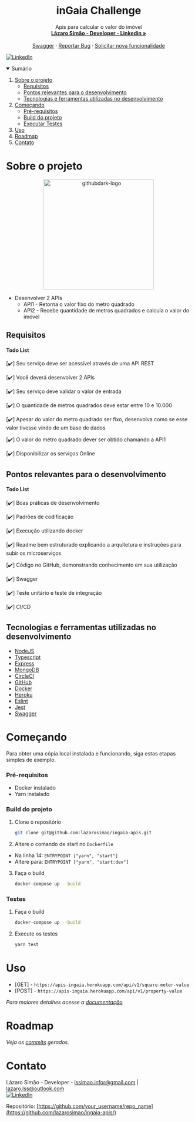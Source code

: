<!-- PROJECT LOGO -->
<br />
<p align="center">
  <h1 align="center">inGaia Challenge</h1>

  <p align="center">
    Apis para calcular o valor do imóvel
    <br />
    <a href="https://www.linkedin.com/in/l%C3%A1zaro-sim%C3%A3o-b21a26b1/"><strong>Lázaro Simão - Developer - Linkedin »</strong></a>
    <br />
    <br />
    <a href="https://apis-ingaia.herokuapp.com/swagger/#/">Swagger</a>
    ·
    <a href="https://github.com/lazarosimao/ingaia-apis/issues">Reportar Bug</a>
    ·
    <a href="https://github.com/lazarosimao/ingaia-apis/issues">Solicitar nova funcionalidade</a>
  </p>
</p>

[![LinkedIn][linkedin-shield]][linkedin-url]

<!-- TABLE OF CONTENTS -->
<details open="open">
  <summary>Sumário</summary>
  <ol>
    <li>
      <a href="#sobre-o-projeto">Sobre o projeto</a>
      <ul>
        <li><a href="#requisitos">Requisitos</a></li>
        <li><a href="#pontos-relevantes-para-o-desenvolvimento">Pontos relevantes para o desenvolvimento</a></li>
        <li><a href="#tecnologias-e-ferramentas-utilizadas-no-desenvolvimento">Tecnologias e ferramentas utilizadas no desenvolvimento</a></li>
      </ul>
    </li>
    <li>
      <a href="#começando">Começando</a>
      <ul>
        <li><a href="#pré-requisitos">Pré-requisitos</a></li>
        <li><a href="#build-do-projeto">Build do projeto</a></li>
        <li><a href="#testes">Executar Testes</a></li>
      </ul>
    </li>
    <li><a href="#uso">Uso</a></li>
    <li><a href="#roadmap">Roadmap</a></li>
    <li><a href="#contato">Contato</a></li>
  </ol>
</details>



<!-- ABOUT THE PROJECT -->
# Sobre o projeto
<p align="center">
  <img alt="githubdark-logo" src="https://cdn-content.talentbrand.com.br/companies/159/w512h140/ef0adf3c65d8eb3e56a28f996ac607d3790152ed.png?1550301519" width="300">
</p>

- Desenvolver 2 APIs
    - API1 - Retorna o valor fixo do metro quadrado
    - API2 - Recebe quantidade de metros quadrados e calcula o valor do imóvel


## Requisitos
#### Todo List

[:heavy_check_mark:] Seu serviço deve ser acessível através de uma API REST

[:heavy_check_mark:] Você deverá desenvolver 2 APIs

[:heavy_check_mark:] Seu serviço deve validar o valor de entrada

[:heavy_check_mark:] O quantidade de metros quadrados deve estar entre 10 e 10.000

[:heavy_check_mark:] Apesar do valor do metro quadrado ser fixo, desenvolva como se esse valor tivesse vindo de um base de dados

[:heavy_check_mark:] O valor do métro quadrado dever ser obtido chamando a API1

[:heavy_check_mark:] Disponibilizar os serviços Online


## Pontos relevantes para o desenvolvimento
#### Todo List

[:heavy_check_mark:] Boas práticas de desenvolvimento

[:heavy_check_mark:] Padrões de codificação 

[:heavy_check_mark:] Execução utilizando docker

[:heavy_check_mark:] Readme bem estruturado explicando a arquitetura e instruções para subir os microserviços

[:heavy_check_mark:] Código no GitHub, demonstrando conhecimento em sua utilização

[:heavy_check_mark:] Swagger

[:heavy_check_mark:] Teste unitário e teste de integração

[:heavy_check_mark:] CI/CD


## Tecnologias e ferramentas utilizadas no desenvolvimento
* [NodeJS](https://nodejs.org/en/docs/)
* [Typescript](https://www.typescriptlang.org/docs/)
* [Express](https://expressjs.com/pt-br/)
* [MongoDB](https://docs.mongodb.com/)
* [CircleCI](https://circleci.com/docs/)
* [GitHub](https://docs.github.com/pt)
* [Docker](https://docs.docker.com/)
* [Heroku](https://devcenter.heroku.com/categories/reference)
* [Eslint](https://eslint.org/docs/user-guide/configuring)
* [Jest](https://jestjs.io/docs/en/getting-started)
* [Swagger](https://swagger.io/docs/)

<!-- GETTING STARTED -->
# Começando

Para obter uma cópia local instalada e funcionando, siga estas etapas simples de exemplo.

### Pré-requisitos

* Docker instalado
* Yarn instalado

### Build do projeto

1. Clone o repositório
    ```sh
    git clone git@github.com:lazarosimao/ingaia-apis.git
    ```
2. Altere o comando de start no `Dockerfile`
  - Na linha 14: `ENTRYPOINT ["yarn", "start"]`
  - Altere para: `ENTRYPOINT ["yarn", "start:dev"]`

3. Faça o build
   ```sh
   docker-compose up --build
   ```

### Testes
1. Faça o build
   ```sh
   docker-compose up --build
   ```
2. Execute os testes
   ```sh
   yarn test
   ```


<!-- USAGE EXAMPLES -->
# Uso
- [GET] - `https://apis-ingaia.herokuapp.com/api/v1/square-meter-value`
- [POST] - `https://apis-ingaia.herokuapp.com/api/v1/property-value`

_Para maiores detalhes acesse a [documentação](https://apis-ingaia.herokuapp.com/swagger/#/)_


<!-- ROADMAP -->
# Roadmap
_Veja os [commits](https://github.com/lazarosimao/ingaia-apis/commits/master) gerados._


<!-- CONTACT -->
# Contato

Lázaro Simão - Developer - lssimao.infor@gmail.com | lazaro.lss@outlook.com
<br>
[![LinkedIn][linkedin-shield]][linkedin-url]

Repositório: [https://github.com/your_username/repo_name](https://github.com/lazarosimao/ingaia-apis/)


<!-- MARKDOWN LINKS & IMAGES -->
<!-- https://www.markdownguide.org/basic-syntax/#reference-style-links -->
[contributors-shield]: https://img.shields.io/github/contributors/lazarosimao
[contributors-url]: https://github.com/lazarosimao/ingaia-apis/graphs/contributors
[forks-shield]: https://img.shields.io/github/forks/lazarosimao
[forks-url]: https://github.com/lazarosimao/ingaia-apis/network/members
[stars-shield]: https://img.shields.io/github/stars/lazarosimao
[stars-url]: https://github.com/lazarosimao/ingaia-apis/stargazers
[issues-shield]: https://img.shields.io/github/issues/lazarosimao
[issues-url]: https://github.com/lazarosimao/ingaia-apis/issues
[license-shield]: https://img.shields.io/github/license/lazarosimao
[license-url]: https://github.com/lazarosimao/ingaia-apis/blob/master/LICENSE.txt
[linkedin-shield]: https://img.shields.io/badge/-LinkedIn-black.svg?style=for-the-badge&logo=linkedin&colorB=555
[linkedin-url]: https://linkedin.com/in/lazarosimao
